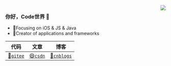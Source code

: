 <img align="right" src="https://github-readme-stats.vercel.app/api?username=szlsay&show_icons=true&title_color=fff&icon_color=79ff97&text_color=9f9f9f&bg_color=151515&hide_border=true" />

### 你好，Code世界 👋

- :dog:Focusing on iOS & JS & Java
- :lion:Creator of applications and frameworks

代码 |文章 |博客 
--|--|--
[🧭`gitee`](https://gitee.com/szlsay) |[😄`csdn`](https://blog.csdn.net/shentian885) |[🌼`cnblogs`](https://www.cnblogs.com/szlsay)
